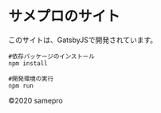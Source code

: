 # サメプロのサイト
このサイトは、GatsbyJSで開発されています。

```console
#依存パッケージのインストール
npm install

#開発環境の実行
npm run
```


&copy;2020 samepro